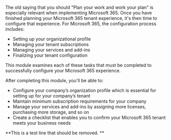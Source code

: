 The old saying that you should "Plan your work and work your plan" is especially relevant when implementing Microsoft 365. Once you have finished planning your Microsoft 365 tenant experience, it's then time to configure that experience. For Microsoft 365, the configuration process includes:

 *  Setting up your organizational profile
 *  Managing your tenant subscriptions
 *  Managing your services and add-ins
 *  Finalizing your tenant configuration

This module examines each of these tasks that must be completed to successfully configure your Microsoft 365 experience.

After completing this module, you'll be able to:

 *  Configure your company’s organization profile which is essential for setting up for your company’s tenant
 *  Maintain minimum subscription requirements for your company
 *  Manage your services and add-ins by assigning more licenses, purchasing more storage, and so on
 *  Create a checklist that enables you to confirm your Microsoft 365 tenant meets your business needs

**This is a test line that should be removed. **
